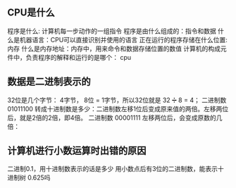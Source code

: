 ## CPU是什么
程序是什么: 计算机每一步动作的一组指令
程序是由什么组成的：指令和数据
什么是机器语言：CPU可以直接识别并使用的语言
正在运行的程序存储在什么位置: 内存
什么是内存地址：内存中，用来命令和数据存储位置的数值
计算机的构成元件中，负责程序的解释和运行的是哪个： cpu

## 数据是二进制表示的
32位是几个字节： 4字节， 8位 = 1字节，所以32位就是 32 ➗ 8 = 4；
二进制数 01011100 转成十进制数是多少：二进制数左移1位后变成原来值的两倍。左移两位后，就是2倍的2倍，即4倍。
二进制数 00001111 左移两位后，会变成原数的几倍：

## 计算机进行小数运算时出错的原因
二进制0.1，用十进制数表示的话是多少
用小数点后有3位的二进制数，能表示十进制树 0.625吗


